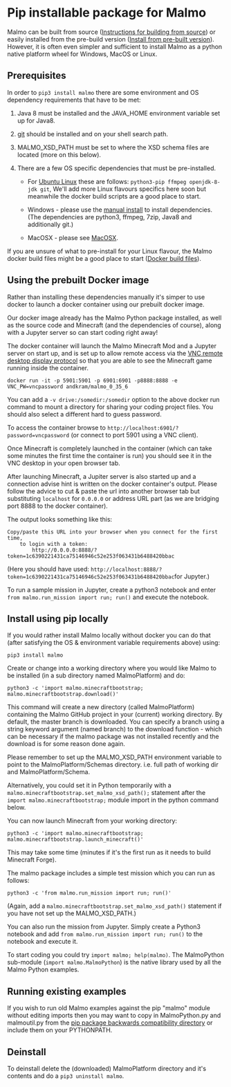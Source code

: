 # Pip installable package for Malmo #

Malmo can be built from source ([Instructions for building from source](https://github.com/Microsoft/malmo/tree/master/doc)) 
or easily installed from the pre-build version 
([Install from pre-built version](https://github.com/Microsoft/malmo/releases)). 
However, it is often even simpler and sufficient to install Malmo as a python native platform wheel for Windows, MacOS or Linux.

## Prerequisites ##

In order to `pip3 install malmo` there are some environment and OS dependency requirements that have to be met:

1.	Java 8 must be installed and the JAVA_HOME environment variable set up for Java8.
2.  [git](https://git-scm.com/) should be installed and on your shell search path.
3.	MALMO_XSD_PATH must be set to where the XSD schema files are located (more on this below).
4.	There are a few OS specific dependencies that must be pre-installed. 

    *	For [Ubuntu Linux](https://github.com/Microsoft/malmo/blob/package/doc/install_linux.md) these are follows:
        `python3-pip ffmpeg openjdk-8-jdk git`,
        We'll add more Linux flavours specifics here soon but meanwhile the docker build scripts are a good place to start.

    *	Windows - please use the [manual install](https://github.com/Microsoft/malmo/blob/package/doc/install_windows_manual.md) to install dependencies.
        (The dependencies are python3, ffmpeg, 7zip, Java8 and additionally git.)

    *	MacOSX  - please see [MacOSX](https://github.com/Microsoft/malmo/blob/master/doc/install_macosx.md).

If you are unsure of what to pre-install for your Linux flavour,
the Malmo docker build files might be a good place to start
([Docker build files](https://github.com/Microsoft/malmo/tree/master/scripts/docker)).

## Using the prebuilt Docker image ##

Rather than installing these dependencies manually it's simper to use docker to launch a docker container using our prebuilt docker image. 

Our docker image already has the Malmo Python package installed, as well as the source code and Minecraft 
(and the dependencies of course), along with a Jupyter server so can start coding right away!

The docker container will launch the Malmo Minecraft Mod and a Jupyter server on start up,
and is set up to allow remote access via the 
[VNC remote desktop display protocol](https://en.wikipedia.org/wiki/Virtual_Network_Computing) 
so that you are able to see the Minecraft game running inside the container.

```
docker run -it -p 5901:5901 -p 6901:6901 -p8888:8888 -e VNC_PW=vncpassword andkram/malmo_0_35_6
```

You can add a `-v drive:/somedir:/somedir` option to the above docker run command to mount a directory 
for sharing your coding project files. You should also select a different hard to guess password.

To access the container browse to `http://localhost:6901/?password=vncpassword` (or connect to port 5901 using a VNC client).

Once Minecraft is completely launched in the container (which can take some minutes the first time the container is run) 
you should see it in the VNC desktop in your open browser tab.

After launching Minecraft, a Jupiter server is also started up and a connection advise hint is written on the docker container's output.
Please follow the advice to cut & paste the url into another browser tab but substituting `localhost` for `0.0.0.0` or address URL part
(as we are bridging port 8888 to the docker container).

The output looks something like this:

```
Copy/paste this URL into your browser when you connect for the first time,
    to login with a token:
        http://0.0.0.0:8888/?token=1c6390221431ca75146946c52e253f063431b6488420bbac
```
(Here you should have used: `http://localhost:8888/?token=1c6390221431ca75146946c52e253f063431b6488420bbac`for Jupyter.)

To run a sample mission in Jupyter, create a python3 notebook and enter `from malmo.run_mission import run; run()` and execute the notebook.

## Install using pip locally ##

If you would rather install Malmo locally without docker you can do that 
(after satisfying the OS & environment variable requirements above) using:

```
pip3 install malmo
```

Create or change into a working directory where you would like Malmo to be installed (in a sub directory named MalmoPlatform) and do:

```
python3 -c 'import malmo.minecraftbootstrap; malmo.minecraftbootstrap.download()'
```

This command will create a new directory (called MalmoPlatform) containing the Malmo GitHub project in your (current) working directory. By default, the master branch is downloaded. You can specify a branch using a string keyword argument (named branch) to the download function - which can be necessary if the malmo package was not installed recently and the download is for some reason done again.

Please remember to set up the MALMO_XSD_PATH environment variable to point to the MalmoPlatform/Schemas directory. 
i.e. full path of working dir and MalmoPlatform/Schema.

Alternatively, you could set it in Python temporarily with a `malmo.minecraftbootstrap.set_malmo_xsd_path();` statement after the 
`import malmo.minecraftbootstrap;` module import in the python command below.

You can now launch Minecraft from your working directory:

```
python3 -c 'import malmo.minecraftbootstrap; malmo.minecraftbootstrap.launch_minecraft()'
```

This may take some time (minutes if it's the first run as it needs to build Minecraft Forge).

The malmo package includes a simple test mission which you can run as follows:

```
python3 -c 'from malmo.run_mission import run; run()'
```

(Again, add a `malmo.minecraftbootstrap.set_malmo_xsd_path()` statement if you have not set up the MALMO_XSD_PATH.)

You can also run the mission from Jupyter. Simply create a Python3 notebook and 
add `from malmo.run_mission import run; run()` to the notebook and execute it.

To start coding you could try `import malmo; help(malmo)`. 
The MalmoPython sub-module (`import malmo.MalmoPython`) is the native library used by all the Malmo Python examples.

## Running existing examples ## 

If you wish to run old Malmo examples against the pip "malmo" module without editing imports 
then you may want to copy in MalmoPython.py and malmoutil.py from the
[pip package backwards compatibility directory](https://github.com/Microsoft/malmo/tree/package/scripts/python-wheel/backwards-compatible-imports) or include them on your PYTHONPATH.

## Deinstall ##

To deinstall delete the (downloaded) MalmoPlatform directory and it's contents and do a `pip3 uninstall malmo`.

